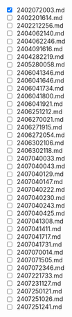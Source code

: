 - [x] 2402072003.md
- [ ] 2402201614.md
- [ ] 2402212256.md
- [ ] 2404062140.md
- [ ] 2404062246.md
- [ ] 2404091616.md
- [ ] 2404282219.md
- [ ] 2405280058.md
- [ ] 2406041346.md
- [ ] 2406041646.md
- [ ] 2406041734.md
- [ ] 2406041800.md
- [ ] 2406041921.md
- [ ] 2406251212.md
- [ ] 2406270021.md
- [ ] 2406271915.md
- [ ] 2406272054.md
- [ ] 2406302106.md
- [ ] 2406302118.md
- [ ] 2407040033.md
- [ ] 2407040043.md
- [ ] 2407040129.md
- [ ] 2407040147.md
- [ ] 2407040222.md
- [ ] 2407040230.md
- [ ] 2407040243.md
- [ ] 2407040425.md
- [ ] 2407041308.md
- [ ] 2407041411.md
- [ ] 2407041717.md
- [ ] 2407041731.md
- [ ] 2407070014.md
- [ ] 2407071505.md
- [ ] 2407072346.md
- [ ] 2407221733.md
- [ ] 2407231127.md
- [ ] 2407250121.md
- [ ] 2407251026.md
- [ ] 2407251241.md
